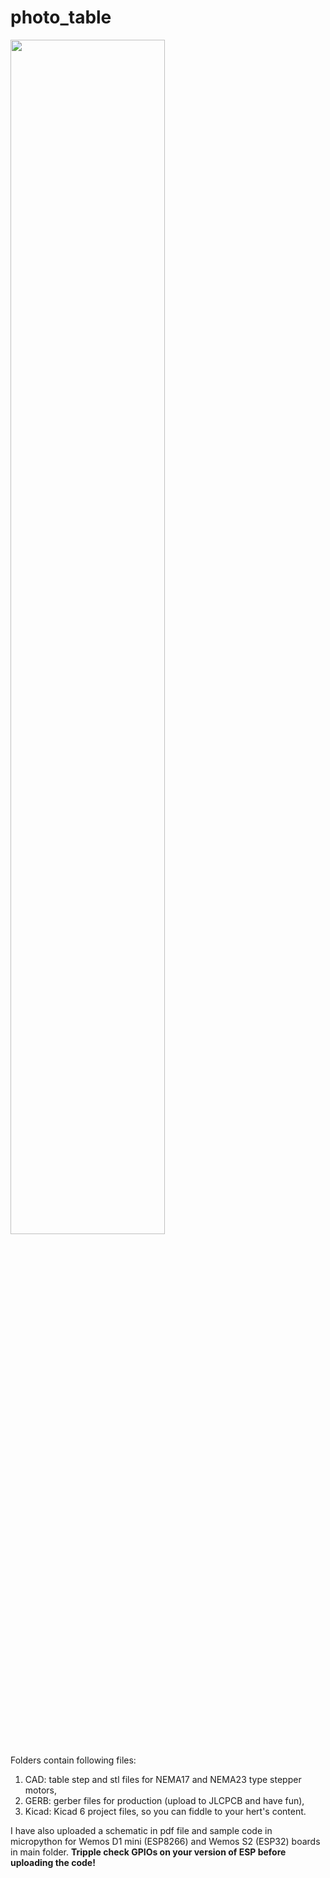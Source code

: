 # photo_table
<img src="https://user-images.githubusercontent.com/121867860/210368397-0b7a385e-b9f3-4f06-ab38-26f59a5992ff.png" width=70% height=70%>

Folders contain following files:
1) CAD: table step and stl files for NEMA17 and NEMA23 type stepper motors, 
2) GERB: gerber files for production (upload to JLCPCB and have fun), 
3) Kicad: Kicad 6 project files, so you can fiddle to your hert's content.

I have also uploaded a schematic in pdf file and sample code in micropython for Wemos D1 mini (ESP8266) and Wemos S2 (ESP32) boards in main folder. **Tripple check GPIOs on your version of ESP before uploading the code!**
